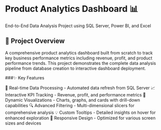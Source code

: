 # Product Analytics Dashboard 📊
End-to-End Data Analysis Project using SQL Server, Power BI, and Excel

## 🎯 Project Overview
A comprehensive product analytics dashboard built from scratch to track key business performance metrics including revenue, profit, and product performance trends. This project demonstrates the complete data analysis pipeline from database creation to interactive dashboard deployment.

###✨ Key Features

🔄 Real-time Data Processing - Automated data refresh from SQL Server
📈 Interactive KPI Tracking - Revenue, profit, and performance metrics
🎨 Dynamic Visualizations - Charts, graphs, and cards with drill-down capabilities
🔍 Advanced Filtering - Multi-dimensional slicers for comprehensive analysis
💡 Custom Tooltips - Detailed insights on hover for enhanced exploration
📱 Responsive Design - Optimized for various screen sizes and devices
